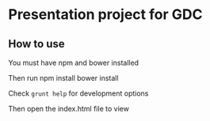 # Presentation project for GDC

## How to use
You must have npm and bower installed

Then run
    npm install
    bower install

Check `grunt help` for development options

Then open the index.html file to view